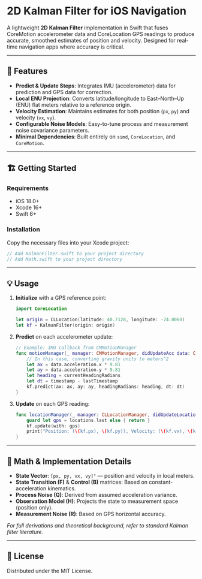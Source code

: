 # 2D Kalman Filter for iOS Navigation

A lightweight **2D Kalman Filter** implementation in Swift that fuses CoreMotion accelerometer data and CoreLocation GPS readings to produce accurate, smoothed estimates of position and velocity. Designed for real-time navigation apps where accuracy is critical.

---

## 🚀 Features

* **Predict & Update Steps**: Integrates IMU (accelerometer) data for prediction and GPS data for correction.
* **Local ENU Projection**: Converts latitude/longitude to East–North–Up (ENU) flat meters relative to a reference origin.
* **Velocity Estimation**: Maintains estimates for both position (`px`, `py`) and velocity (`vx`, `vy`).
* **Configurable Noise Models**: Easy-to-tune process and measurement noise covariance parameters.
* **Minimal Dependencies**: Built entirely on `simd`, `CoreLocation`, and `CoreMotion`.

---

## 🏗️ Getting Started

### Requirements

* iOS 18.0+
* Xcode 16+
* Swift 6+

### Installation

Copy the necessary files into your Xcode project:

```swift
// Add KalmanFilter.swift to your project directory
// Add Math.swift to your project directory
```

---

## 💡 Usage

1. **Initialize** with a GPS reference point:

   ```swift
   import CoreLocation

   let origin = CLLocation(latitude: 40.7128, longitude: -74.0060)
   let kf = KalmanFilter(origin: origin)
   ```

2. **Predict** on each accelerometer update:

   ```swift
   // Example: IMU callback from CMMotionManager
   func motionManager(_ manager: CMMotionManager, didUpdateAcc data: CMAccelerometerData) {
       // In this case, converting gravity units to meters^2
       let ax = data.acceleration.x * 9.81
       let ay = data.acceleration.y * 9.81
       let heading = currentHeadingRadians
       let dt = timestamp - lastTimestamp
       kf.predict(ax: ax, ay: ay, headingRadians: heading, dt: dt)
   }
   ```

3. **Update** on each GPS reading:

   ```swift
   func locationManager(_ manager: CLLocationManager, didUpdateLocations locations: [CLLocation]) {
       guard let gps = locations.last else { return }
       kf.update(with: gps)
       print("Position: (\(kf.px), \(kf.py)), Velocity: (\(kf.vx), \(kf.vy))")
   }
   ```

---

## 📐 Math & Implementation Details

* **State Vector**: `[px, py, vx, vy]ᵀ` — position and velocity in local meters.
* **State Transition (F)** & **Control (B)** matrices: Based on constant-acceleration kinematics.
* **Process Noise (Q)**: Derived from assumed acceleration variance.
* **Observation Model (H)**: Projects the state to measurement space (position only).
* **Measurement Noise (R)**: Based on GPS horizontal accuracy.

*For full derivations and theoretical background, refer to standard Kalman filter literature.*

---

## 📝 License

Distributed under the MIT License.

